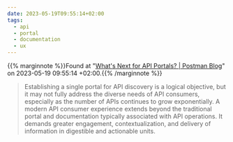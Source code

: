 ```yaml
---
date: 2023-05-19T09:55:14+02:00
tags:
  - api
  - portal
  - documentation
  - ux
---
```

{{% marginnote %}}Found at "[What's Next for API Portals? | Postman Blog](https://blog.postman.com/whats-next-for-api-portals/?v=1)" on 2023-05-19 09:55:14 +02:00.{{% /marginnote %}}

> Establishing a single portal for API discovery is a logical objective, but it may not fully address the diverse needs of API consumers, especially as the number of APIs continues to grow exponentially. A modern API consumer experience extends beyond the traditional portal and documentation typically associated with API operations. It demands greater engagement, contextualization, and delivery of information in digestible and actionable units.